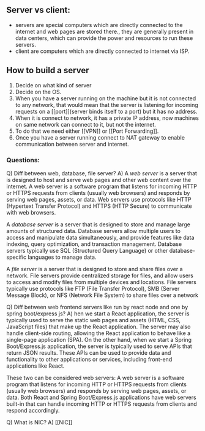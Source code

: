 ## Server vs client:
- servers are special computers which are directly connected to the internet and web pages are stored there., they are generally present in data centers, which can provide the power and resources to run these servers.
- client are computers which are directly connected to internet via ISP.


## How to build a server
1. Decide on what kind of server
2. Decide on the OS.
3. When you have a server running on the machine but it is not connected to any network, that would mean that the server is listening for incoming requests on a [[port]](server binds itself to a port) but it has no address.
4. When it is connect to network, it has a private IP address, now machines on same network can connect to it, but not the internet.
5. To do that we need either [[VPN]] or [[Port Forwarding]].
6. Once you have a server running connect to NAT gateway to enable communication between server and internet.


### Questions:
Q) Diff between web, database, file server?
A) A *web server* is a server that is designed to host and serve web pages and other web content over the internet. A web server is a software program that listens for incoming HTTP or HTTPS requests from clients (usually web browsers) and responds by serving web pages, assets, or data.  Web servers use protocols like HTTP (Hypertext Transfer Protocol) and HTTPS (HTTP Secure) to communicate with web browsers.

A *database server* is a server that is designed to store and manage large amounts of structured data. Database servers allow multiple users to access and manipulate data simultaneously, and provide features like data indexing, query optimization, and transaction management. Database servers typically use SQL (Structured Query Language) or other database-specific languages to manage data.

A *file server* is a server that is designed to store and share files over a network. File servers provide centralized storage for files, and allow users to access and modify files from multiple devices and locations. File servers typically use protocols like FTP (File Transfer Protocol), SMB (Server Message Block), or NFS (Network File System) to share files over a network

Q) Diff between web frontend servers like run by react node and one by spring boot/express js?
A) hen we start a React application, the server is typically used to serve the static web pages and assets (HTML, CSS, JavaScript files) that make up the React application. The server may also handle client-side routing, allowing the React application to behave like a single-page application (SPA).
On the other hand, when we start a Spring Boot/Express.js application, the server is typically used to serve APIs that return JSON results. These APIs can be used to provide data and functionality to other applications or services, including front-end applications like React.

These two can be considered web servers: A web server is a software program that listens for incoming HTTP or HTTPS requests from clients (usually web browsers) and responds by serving web pages, assets, or data. Both React and Spring Boot/Express.js applications have web servers built-in that can handle incoming HTTP or HTTPS requests from clients and respond accordingly.

Q) What is NIC?
A) [[NIC]]